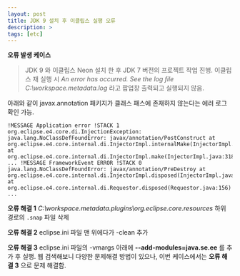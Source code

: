 ```yaml
---
layout: post
title: JDK 9 설치 후 이클립스 실행 오류
description: >
tags: [etc]
---
```


**오류 발생 케이스**

> JDK 9 와 이클립스 Neon 설치 한 후 JDK 7 버전의 프로젝트 작업 진행. 이클립스 재 실행 시 *An error has occurred. See the log file C:\workspace\.metadata\.log* 라고 팝업창 출력되고 실행되지 않음.

아래와 같이 javax.annotation 패키지가 클래스 패스에 존재하지 않는다는 에러 로그 확인 가능.

```
!MESSAGE Application error !STACK 1 org.eclipse.e4.core.di.InjectionException: java.lang.NoClassDefFoundError: javax/annotation/PostConstruct at org.eclipse.e4.core.internal.di.InjectorImpl.internalMake(InjectorImpl.java:410) at org.eclipse.e4.core.internal.di.InjectorImpl.make(InjectorImpl.java:318) ... !MESSAGE FrameworkEvent ERROR !STACK 0 java.lang.NoClassDefFoundError: javax/annotation/PreDestroy at org.eclipse.e4.core.internal.di.InjectorImpl.disposed(InjectorImpl.java:450) at org.eclipse.e4.core.internal.di.Requestor.disposed(Requestor.java:156) ...
```
**오류 해결 1**
*C:\workspace\.metadata\.plugins\org.eclipse.core.resources* 하위 경로의 `.snap` 파일 삭제

**오류 해결 2**
eclipse.ini 파일 맨 위에다가 -clean 추가

**오류 해결 3**
eclipse.ini 파일의 -vmargs  아래에 **--add-modules=java.se.ee** 를 추가 후 실행. 웹 검색해보니 다양한 문제해결 방법이 있으나, 이번 케이스에서는 **오류 해결 3** 으로 문제 해결함.

